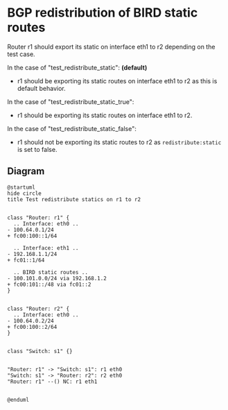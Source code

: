 # BGP redistribution of BIRD static routes


Router r1 should export its static on interface eth1 to r2 depending on the test case.


In the case of "test_redistribute_static": **(default)**
  - r1 should be exporting its static routes on interface eth1 to r2 as this is default behavior.

In the case of "test_redistribute_static_true":
  - r1 should be exporting its static routes on interface eth1 to r2.

In the case of "test_redistribute_static_false":
  - r1 should not be exporting its static routes to r2 as `redistribute:static` is set to false.


## Diagram

```plantuml
@startuml
hide circle
title Test redistribute statics on r1 to r2


class "Router: r1" {
  .. Interface: eth0 ..
- 100.64.0.1/24
+ fc00:100::1/64

  .. Interface: eth1 ..
- 192.168.1.1/24
+ fc01::1/64

  .. BIRD static routes ..
- 100.101.0.0/24 via 192.168.1.2
+ fc00:101::/48 via fc01::2
}


class "Router: r2" {
  .. Interface: eth0 ..
- 100.64.0.2/24
+ fc00:100::2/64
}


class "Switch: s1" {}


"Router: r1" -> "Switch: s1": r1 eth0
"Switch: s1" -> "Router: r2": r2 eth0
"Router: r1" --() NC: r1 eth1


@enduml
```

